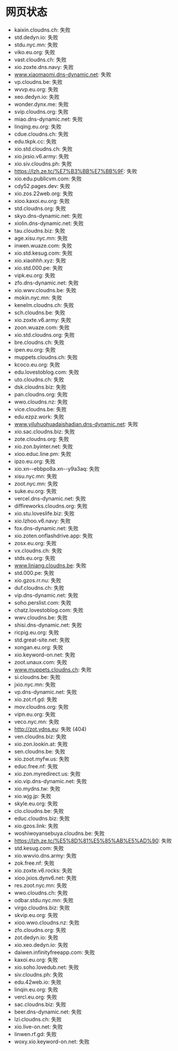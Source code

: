 # 网页状态
- kaixin.cloudns.ch: 失败
- std.dedyn.io: 失败
- stdu.nyc.mn: 失败
- viko.eu.org: 失败
- vast.cloudns.ch: 失败
- xio.zoxte.dns.navy: 失败
- www.xiaomaomi.dns-dynamic.net: 失败
- vp.cloudns.be: 失败
- wvvp.eu.org: 失败
- xeo.dedyn.io: 失败
- wonder.dynx.me: 失败
- svip.cloudns.org: 失败
- miao.dns-dynamic.net: 失败
- linqing.eu.org: 失败
- cdue.cloudns.ch: 失败
- edu.tkpk.cc: 失败
- xio.std.cloudns.ch: 失败
- xio.jxsio.v6.army: 失败
- xio.siv.cloudns.ph: 失败
- https://lzh.ze.tc/%E7%B3%BB%E7%BB%9F: 失败
- xio.edu.publicvm.com: 失败
- cdy52.pages.dev: 失败
- xio.zos.22web.org: 失败
- xioo.kaxoi.eu.org: 失败
- std.cloudns.org: 失败
- skyo.dns-dynamic.net: 失败
- xiolin.dns-dynamic.net: 失败
- tau.cloudns.biz: 失败
- age.xisu.nyc.mn: 失败
- inwen.wuaze.com: 失败
- xio.std.kesug.com: 失败
- xio.xiaohhh.xyz: 失败
- xio.std.000.pe: 失败
- vipk.eu.org: 失败
- zfo.dns-dynamic.net: 失败
- xio.wwv.cloudns.be: 失败
- mokin.nyc.mn: 失败
- kenelm.cloudns.ch: 失败
- sch.cloudns.be: 失败
- xio.zoxte.v6.army: 失败
- zoon.wuaze.com: 失败
- xio.std.cloudns.org: 失败
- bre.cloudns.ch: 失败
- ipen.eu.org: 失败
- muppets.cloudns.ch: 失败
- kcoco.eu.org: 失败
- edu.lovestoblog.com: 失败
- uto.cloudns.ch: 失败
- dsk.cloudns.biz: 失败
- pan.cloudns.org: 失败
- wwo.cloudns.nz: 失败
- vice.cloudns.be: 失败
- edu.ezpz.work: 失败
- www.yiluhuohuadaishadian.dns-dynamic.net: 失败
- xio.sac.cloudns.biz: 失败
- zote.cloudns.org: 失败
- xio.zon.byinter.net: 失败
- xioo.educ.line.pm: 失败
- ipzo.eu.org: 失败
- xio.xn--ebbpo8a.xn--y9a3aq: 失败
- xisu.nyc.mn: 失败
- zoot.nyc.mn: 失败
- suke.eu.org: 失败
- vercel.dns-dynamic.net: 失败
- diffireworks.cloudns.org: 失败
- xio.stu.loveslife.biz: 失败
- xio.lzhoo.v6.navy: 失败
- fox.dns-dynamic.net: 失败
- xio.zoten.onflashdrive.app: 失败
- zosx.eu.org: 失败
- vx.cloudns.ch: 失败
- stds.eu.org: 失败
- www.liniang.cloudns.be: 失败
- std.000.pe: 失败
- xio.gzos.rr.nu: 失败
- duf.cloudns.ch: 失败
- vip.dns-dynamic.net: 失败
- soho.perslist.com: 失败
- chatz.lovestoblog.com: 失败
- wwv.cloudns.be: 失败
- shisi.dns-dynamic.net: 失败
- ricpig.eu.org: 失败
- std.great-site.net: 失败
- xongan.eu.org: 失败
- xio.keyword-on.net: 失败
- zoot.unaux.com: 失败
- www.muppets.cloudns.ch: 失败
- si.cloudns.be: 失败
- jxio.nyc.mn: 失败
- vp.dns-dynamic.net: 失败
- xio.zot.rf.gd: 失败
- mov.cloudns.org: 失败
- vipn.eu.org: 失败
- veco.nyc.mn: 失败
- http://zot.ydns.eu: 失败 (404)
- ven.cloudns.biz: 失败
- xio.zon.lookin.at: 失败
- sen.cloudns.be: 失败
- xio.zoot.myfw.us: 失败
- educ.free.nf: 失败
- xio.zon.myredirect.us: 失败
- xio.vip.dns-dynamic.net: 失败
- xio.mydns.tw: 失败
- xio.wjg.jp: 失败
- skyle.eu.org: 失败
- clo.cloudns.be: 失败
- educ.cloudns.biz: 失败
- xio.gzos.link: 失败
- woshiwoyansebuya.cloudns.be: 失败
- https://lzh.ze.tc/%E5%8D%81%E5%85%AB%E5%AD%90: 失败
- std.kesug.com: 失败
- xio.wwvio.dns.army: 失败
- zok.free.nf: 失败
- xio.zoxte.v6.rocks: 失败
- xioo.jxios.dynv6.net: 失败
- res.zoot.nyc.mn: 失败
- wwo.cloudns.ch: 失败
- odbar.stdu.nyc.mn: 失败
- virgo.cloudns.biz: 失败
- skvip.eu.org: 失败
- xioo.wwo.cloudns.nz: 失败
- zfo.cloudns.org: 失败
- zot.dedyn.io: 失败
- xio.xeo.dedyn.io: 失败
- daiwen.infinityfreeapp.com: 失败
- kaxoi.eu.org: 失败
- xio.soho.lovedub.net: 失败
- siv.cloudns.ph: 失败
- edu.42web.io: 失败
- linqin.eu.org: 失败
- vercl.eu.org: 失败
- sac.cloudns.biz: 失败
- beer.dns-dynamic.net: 失败
- lzi.cloudns.ch: 失败
- xio.live-on.net: 失败
- linwen.rf.gd: 失败
- woxy.xio.keyword-on.net: 失败
